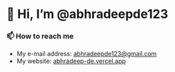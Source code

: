 <h1>👋 Hi, I’m @abhradeepde123</h1>
<h3>📫 How to reach me</h3>
<ul>
    <li>
        My e-mail address: <a href='mailto:abhradeepde123@gmail.com'>abhradeepde123@gmail.com</a>
    </li>
    <li>
        My website: <a href='abhradeep-de.vercel.app'>abhradeep-de.vercel.app</a>
    </li>
</ul>

